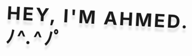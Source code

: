 # Hey, I'm Ahmed. ﾉ^.^ﾉﾟ

I am a self taught front-end web developer from Egypt. I make things for the web.
<svg xmlns="http://www.w3.org/2000/svg" fill="none" viewBox="0 0 800 400" width="800" height="400"><link xmlns="" type="text/css" rel="stylesheet" id="dark-mode-general-link"/><link xmlns="" type="text/css" rel="stylesheet" id="dark-mode-custom-link"/><style xmlns="" type="text/css" id="dark-mode-custom-style"/>
	<foreignObject width="100%" height="100%">
		<div xmlns="http://www.w3.org/1999/xhtml">
			<style>
				@keyframes rotate {
					0% {
						transform: rotate(3deg);
					}
					100% {
						transform: rotate(-3deg);
					}
				}

				@keyframes gradientBackground {
					0% {
						background-position: 0% 50%;
					}
					50% {
						background-position: 100% 50%;
					}
					100% {
						background-position: 0% 50%;
					}
				}

				@keyframes fadeIn {
					0% {
						opacity: 0;
					}
					66% {
						opacity: 0;
					}
					100% {
						opacity: 1;
					}
				}

				.container {
					font-family:
						system-ui,
						-apple-system,
						'Segoe UI',
						Roboto,
						Helvetica,
						Arial,
						sans-serif,
						'Apple Color Emoji',
						'Segoe UI Emoji';
					display: flex;
					flex-direction: column;
					align-items: center;
					justify-content: center;
					margin: 0;
					width: 100%;
					height: 400px;
					background: linear-gradient( -45deg, hsl(164deg 33% 51%), hsl(217deg 61% 69%), hsl(305deg 44% 64%) );
					background-size: 600% 400%;
					animation: gradientBackground 10s ease infinite;
					border-radius: 10px;
					color: white;
					text-align: center;
				}

				h1 {
					font-size: 50px;
					line-height: 1.3;
					letter-spacing: 5px;
					text-transform: uppercase;
					text-shadow:
						0 1px 0 #efefef,
						0 2px 0 #efefef,
						0 3px 0 #efefef,
						0 4px 0 #efefef,
						0 12px 5px rgba(0, 0, 0, 0.1);
					animation: rotate ease-in-out 1s infinite alternate;
				}

				p {
					font-size: 20px;
					text-shadow: 0 1px 0 #efefef;
					animation: 5s ease 0s normal forwards 1 fadeIn;
				}
			</style>
			<div class="container">
				<h1>Hey, I'm Ahmed. ﾉ^.^ﾉﾟ</h1>
				<p>I am a self taught front-end web developer from Egypt. I make things for the web.

</p>
			</div>
		</div>
	</foreignObject>
<messageext xmlns="" id="message_RR" class="error"/></svg>
- 🔭 I’m currently working on being a great front-end web developer.
- 🌱 I’m currently learning: React.js and Next.js
- 📫 How to reach me: ahmedhosna95@gmail.com, [ahmedhosna.netlify.app](https://ahmedhosna.netlify.app)

![counter](https://en6kb5zhcbsz9zl.m.pipedream.net)

[July 2020]
<!--
**ahmedhosna95/ahmedhosna95** is a ✨ _special_ ✨ repository because its `README.md` (this file) appears on your GitHub profile.
-->
